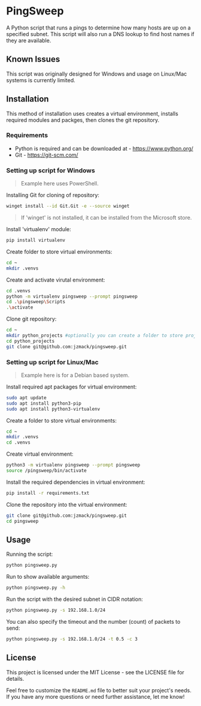 # PingSweep

A Python script that runs a pings to determine how many hosts are up on a specified subnet. This script will also run a DNS lookup to find host names if they are available.

## Known Issues

This script was originally designed for Windows and usage on Linux/Mac systems is currently limited.

## Installation

This method of installation uses creates a virtual environment, installs required modules and packges, then clones the git repository.

### Requirements

- Python is required and can be downloaded at - https://www.python.org/
- Git - https://git-scm.com/

### Setting up script for Windows
> Example here uses PowerShell.

Installing Git for cloning of repository:
```sh
winget install --id Git.Git -e --source winget
```
> If 'winget' is not installed, it can be installed from the Microsoft store.

Install 'virtualenv' module:
```sh
pip install virtualenv
```
Create folder to store virtual environments:
```sh
cd ~
mkdir .venvs
```
Create and activate virutal environment:
```sh
cd .venvs
python -m virtualenv pingsweep --prompt pingsweep
cd .\pingsweep\Scripts
.\activate
```
Clone git repository:
```sh
cd ~
mkdir python_projects #optionally you can create a folder to store project
cd python_projects
git clone git@github.com:jzmack/pingsweep.git
```
### Setting up script for Linux/Mac
> Example here is for a Debian based system.

Install required apt packages for virtual environment:
```sh
sudo apt update
sudo apt install python3-pip
sudo apt install python3-virtualenv
```
Create a folder to store virtual environments:
```sh
cd ~
mkdir .venvs
cd .venvs
```
Create virtual environment:
```sh
python3 -m virtualenv pingsweep --prompt pingsweep
source /pingsweep/bin/activate
```
Install the required dependencies in virtual environment:
```sh
pip install -r requirements.txt
```
Clone the repository into the virtual environment:
```sh
git clone git@github.com:jzmack/pingsweep.git
cd pingsweep
```

## Usage

Running the script:
```sh
python pingsweep.py
```
Run to show available arguments:
```sh
python pingsweep.py -h
```
Run the script with the desired subnet in CIDR notation:
```sh
python pingsweep.py -s 192.168.1.0/24
```
You can also specify the timeout and the number (count) of packets to send:
```sh
python pingsweep.py -s 192.168.1.0/24 -t 0.5 -c 3
```
## License

This project is licensed under the MIT License - see the LICENSE file for details.

Feel free to customize the `README.md` file to better suit your project's needs. If you have any more questions or need further assistance, let me know!
